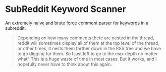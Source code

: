 # SubReddit Keyword Scanner
An extremely naive and brute force comment parser for keywords in a subreddit.

<Blockquote>
Depending on how many comments there are nested in the thread, reddit will sometimes display all of them at the top level of the thread, or other times, it nests them farther down in the RSS tree and we have to go digging for them. So I just left to go to the max depth no matter what" This is a huge waste of time in most cases. But it works, and I hopefully never have to think about this again.
</Blockquote>
